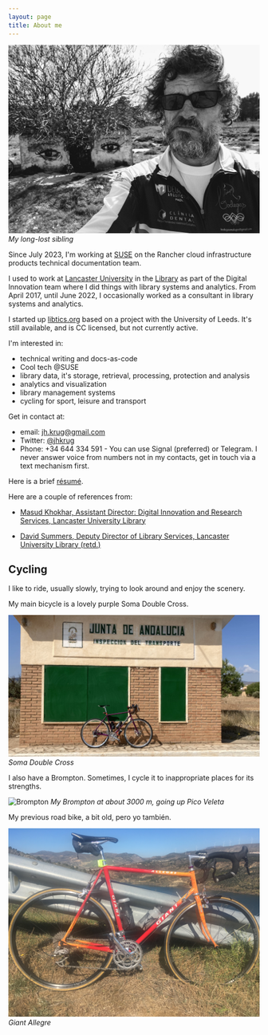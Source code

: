 ```yaml
---
layout: page
title: About me
---
```


[![My long-lost sibling](/public/images/jhk.jpg "Mylong-lost sibling")](/public/images/jhk.jpg) *My long-lost sibling*

Since July 2023, I'm working at [SUSE](https://suse.com) on the Rancher cloud infrastructure products technical documentation team.

I used to work at [Lancaster University](http://www.lancaster.ac.uk) in the
[Library](http://lancaster.ac.uk/library) as part of the Digital Innovation
team where I did things with library systems and analytics. From April 2017,
until June 2022, I occasionally worked as a consultant in library systems and
analytics.

I started up [libtics.org](https://libtics.org) based on a project with the
University of Leeds. It's still available, and is CC licensed, but not
currently active.

I'm interested in:

* technical writing and docs-as-code
* Cool tech @SUSE
* library data, it's storage, retrieval, processing, protection and
analysis
* analytics and visualization
* library management systems
* cycling for sport, leisure and transport

Get in contact at:

* email: [jh.krug@gmail.com](mailto:jh.krug@gmail.com)
* Twitter: [@jhkrug](https://twitter.com/jhkrug)
* Phone: +34 644 334 591 - You can use Signal (preferred) or Telegram.
I never answer voice from numbers not in my contacts, get in
touch via a text mechanism first.

Here is a brief [résumé](/public/john-krug-r.pdf).

Here are a couple of references from:

* [Masud Khokhar, Assistant Director: Digital
Innovation and Research Services, Lancaster University
Library](/public/references/MK-JK-ref.pdf)

* [David Summers, Deputy Director of Library Services, Lancaster
University Library (retd.)](/public/references/DS-JK-ref.pdf)

Cycling
-------

I like to ride, usually slowly, trying to look around and enjoy the scenery.

My main bicycle is a lovely purple Soma Double Cross.

![Soma Double Cross](/public/images/sdc.jpg "Soma Double Cross")
*Soma Double Cross*

I also have a Brompton. Sometimes, I cycle it to inappropriate places for its strengths.

![Brompton](/public/images/brompton.jpg "My Brompton at about 3000 m, going up Pico Veleta")
*My Brompton at about 3000 m, going up Pico Veleta*

My previous road bike, a bit old, pero yo también.

![Giant Allegre](/public/images/allegre.jpg "Giant Allegre")
*Giant Allegre*
